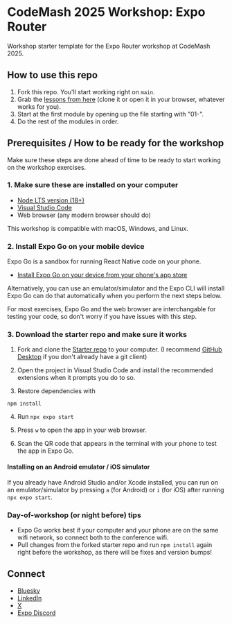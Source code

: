# CodeMash 2025 Workshop: Expo Router
Workshop starter template for the Expo Router workshop at CodeMash 2025.

## How to use this repo

1. Fork this repo. You'll start working right on `main`.
2. Grab the [lessons from here](https://github.com/braeden-kelly/cm25-fsstepfuawer) (clone it or open it in your browser, whatever works for you).
2. Start at the first module by opening up the file starting with "01-".
3. Do the rest of the modules in order.

## Prerequisites / How to be ready for the workshop
Make sure these steps are done ahead of time to be ready to start working on the workshop exercises.

### 1. Make sure these are installed on your computer
- [Node LTS version (18+)](https://nodejs.org/en)
- [Visual Studio Code](https://code.visualstudio.com/)
- Web browser (any modern browser should do)

This workshop is compatible with macOS, Windows, and Linux.

### 2. Install Expo Go on your mobile device
Expo Go is a sandbox for running React Native code on your phone.

- [Install Expo Go on your device from your phone's app store](https://expo.dev/go)

Alternatively, you can use an emulator/simulator and the Expo CLI will install Expo Go can do that automatically when you perform the next steps below.

For most exercises, Expo Go and the web browser are interchangable for testing your code, so don't worry if you have issues with this step.

### 3. Download the starter repo and make sure it works
1. Fork and clone the [Starter repo](https://github.com/braeden-kelly/codemash2025-from-small-screens-to-everywhere-patterns-for-universal-apps-with-expo-router) to your computer. (I recommend [GitHub Desktop](https://desktop.github.com/download/) if you don't already have a git client)

2. Open the project in Visual Studio Code and install the recommended extensions when it prompts you do to so.

3. Restore dependencies with

```npm install```

4. Run `npx expo start`

5. Press `w` to open the app in your web browser.

6. Scan the QR code that appears in the terminal with your phone to test the app in Expo Go.

#### Installing on an Android emulator / iOS simulator
If you already have Android Studio and/or Xcode installed, you can run on an emulator/simulator by pressing `a` (for Android) or `i` (for iOS) after running `npx expo start`.

### Day-of-workshop (or night before) tips
- Expo Go works best if your computer and your phone are on the same wifi network, so connect both to the conference wifi.
- Pull changes from the forked starter repo and run `npm install` again right before the workshop, as there will be fixes and version bumps!

## Connect
- [Bluesky](https://bsky.app/profile/keith.bsky.social)
- [LinkedIn](https://www.linkedin.com/in/keith-kurak/)
- [X](https://x.com/llamaluvr)
- [Expo Discord](https://chat.expo.dev)
